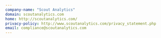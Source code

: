 ```yaml
---
company-name: "Scout Analytics"
domain: scoutanalytics.com
home: http://scoutanalytics.com/
privacy-policy: http://www.scoutanalytics.com/privacy_statement.php
email: compliance@scoutanalytics.com
---
```




